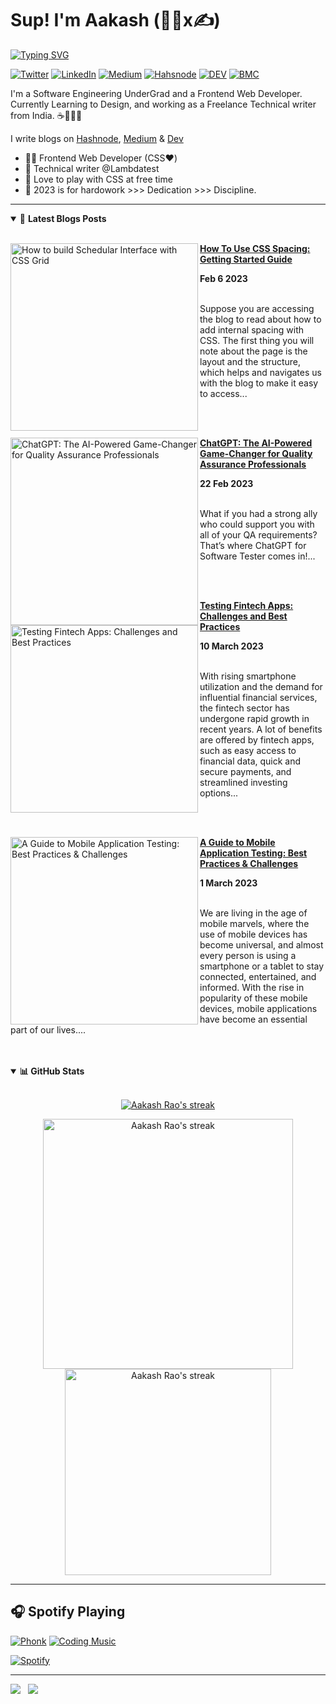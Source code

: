# Sup! I'm Aakash (🧑‍💻x✍️)

<!-- [![@aakashraodev's Holopin board](https://holopin.me/aakashraodev)](https://holopin.io/@aakashraodev) -->

[![Typing SVG](https://readme-typing-svg.herokuapp.com?font=Fira+Code&size=30&duration=3000&pause=1000&color=CD3877&center=true&width=600&height=100&lines=A+Frontend+Web+Developer;and+a+Techincal+Writer)](https://git.io/typing-svg)

[![Twitter](https://img.shields.io/badge/Twitter-%231DA1F2.svg?&style=flat-square&logo=twitter&logoColor=white)](https://twitter.com/aakash_codes) [![LinkedIn](https://img.shields.io/badge/LinkedIn-%230077B5.svg?&style=flat-square&logo=linkedin&logoColor=white)](https://linkedin.com/in/aakash-codes) [![Medium](https://img.shields.io/badge/Medium-%23000000.svg?&style=flat-square&logo=medium&logoColor=white)](https://www.medium.com/@aakash_codes) [![Hahsnode](https://img.shields.io/badge/Hashnode-%230077B5.svg?&style=flat-square&logo=hashnode&logoColor=white)](https://hashnode.com/@Aakash-codes) [![DEV](https://img.shields.io/badge/DEV-%23000000.svg?&style=flat-square&logo=dev.to&logoColor=white)](https://dev.to/aakash_codes) [![BMC](https://img.shields.io/badge/BuyMeaCoffee-%23FFDD00.svg?&style=flat-square&logo=buy-me-a-coffee&logoColor=black)](https://www.buymeacoffee.com/Aakash_codes)

I'm a Software Engineering UnderGrad and a Frontend Web Developer. Currently Learning to Design, and working as a Freelance Technical writer from India. ☕🎨🧑‍💻

I write blogs on [Hashnode](https://hashnode.com/@Aakash-codes), [Medium](https://medium.com/@Aakash_codes) & [Dev](https://dev.to/aakash_codes)

<!-- Going to come back to this after I built my blog page for crafting my learning journey -->

- 🧑‍💻 Frontend Web Developer (CSS❤️)
- 💼 Technical writer @Lambdatest
- 🤝 Love to play with CSS at free time
- 🎯 2023 is for hardowork >>> Dedication >>> Discipline.

<!-- ## 🔧 Some of my best projects

- First project landing soon...
- Second project landing soon...
- Third project landing soon... -->

---

<details open>
    <summary>&#128240 <b>Latest Blogs Posts</b></summary><br/>

<!-- BLOG-POST-LIST:START -->
<p align="left">
  <a href="https://www.lambdatest.com/blog/css-spacing-tutorial/" title="How To Use CSS Spacing: Getting Started Guide"><img src="https://www.lambdatest.com/blog/wp-content/uploads/2023/02/How2520To2520Use2520CSS2520Spacing.png" alt="How to build Schedular Interface with CSS Grid" width="300px" align="left" /></a>

<a href="https://www.lambdatest.com/blog/css-grid-scheduler/" title="How To Use CSS Spacing: Getting Started Guide"><strong>How To Use CSS Spacing: Getting Started Guide</strong></a>

  <div><strong>Feb 6 2023</strong></div>

<br/>Suppose you are accessing the blog to read about how to add internal spacing with CSS. The first thing you will note about the page is the layout and the structure, which helps and navigates us with the blog to make it easy to access...

</p> <br/> <br/>

<p align="left">
  <a href="https://testvox.com/chatgpt-the-ai-powered-game-changer-for-quality-assurance-professionals/" title="ChatGPT: The AI-Powered Game-Changer for Quality Assurance Professionals"><img src="https://testvox.com/wp-content/uploads/2023/02/ChatGPT-QA-companion1-1-1.jpg" alt="ChatGPT: The AI-Powered Game-Changer for Quality Assurance Professionals" width="300px" align="left" /></a>

<a href="https://testvox.com/javascript-based-automation-testing-frameworks/" title="ChatGPT: The AI-Powered Game-Changer for Quality Assurance Professionals"><strong>ChatGPT: The AI-Powered Game-Changer for Quality Assurance Professionals</strong></a>

  <div><strong>22 Feb 2023</strong></div>

<br/>What if you had a strong ally who could support you with all of your QA requirements? That’s where ChatGPT for Software Tester comes in!...

</p> <br/> <br/>

<p align="left">
  <a href="https://testvox.com/testing-fintech-apps-challenges-and-best-practices/" title="Automation testing with Python"><img src="https://testvox.com/wp-content/uploads/2023/01/Test-Automation-with-python-1.webp" alt="Testing Fintech Apps: Challenges and Best Practices
" width="300px" align="left" /></a>

<a href="https://testvox.com/test-automation-with-python/" title="Testing Fintech Apps: Challenges and Best Practices
"><strong>Testing Fintech Apps: Challenges and Best Practices
</strong></a>

  <div><strong>10 March 2023</strong></div>

<br/>With rising smartphone utilization and the demand for influential financial services, the fintech sector has undergone rapid growth in recent years. A lot of benefits are offered by fintech apps, such as easy access to financial data, quick and secure payments, and streamlined investing options...

</p> <br/> <br/>

<p align="left">
  <a href="https://testvox.com/a-guide-to-mobile-application-testing-best-practices-challenges/" title="A Guide to Mobile Application Testing: Best Practices & Challenges
"><img src="https://testvox.com/wp-content/uploads/2023/03/A-Guide-to-Mobile-Application-Testing1.jpg" alt="A Guide to Mobile Application Testing: Best Practices & Challenges
" width="300px" align="left" /></a>

<a href="https://testvox.com/agile-testing-the-role-of-qa-in-the-agile-world/" title="Agile Testing: The role of QA in the Agile world"><strong>A Guide to Mobile Application Testing: Best Practices & Challenges
</strong></a>

  <div><strong>1 March 2023</strong></div>

<br/>We are living in the age of mobile marvels, where the use of mobile devices has become universal, and almost every person is using a smartphone or a tablet to stay connected, entertained, and informed. With the rise in popularity of these mobile devices, mobile applications have become an essential part of our lives....

</p> <br/> <br/>

<!-- BLOG-POST-LIST:END -->
</details>

<details open>
    <summary><b>📊 GitHub Stats</b></summary><br/>

<!--START_SECTION:activity-->
<p align="center">
   <a href="https://github.com/AakashRao-dev">
        <img alt="Aakash Rao's streak" src="https://streak-stats.demolab.com?user=AakashRao-dev&theme=radical&border_radius=2.5"/>
   </a>
</p>

<p align="center">
<a href="https://github.com/AakashRao-dev">
        <img alt="Aakash Rao's streak" src="https://readme-stats.warengonzaga.com/api?username=Aakashrao-dev&show_icons=true&count_private=true&theme=radical" width="400px"/>
</a>

<a href="https://github.com/AakashRao-dev">
        <img alt="Aakash Rao's streak" src="https://readme-stats.warengonzaga.com/api/top-langs?username=Aakashrao-dev&layout=compact&theme=radical" width="330px"/>
</a>
</p>
<!--END_SECTION:activity-->
</details>

---

## 🎧 Spotify Playing

[![Phonk](https://img.shields.io/badge/Phonk%20Music-%231DB954.svg?&style=flat-square&logo=spotify&logoColor=white)](https://open.spotify.com/playlist/37i9dQZF1DWWY64wDtewQt) [![Coding Music](https://img.shields.io/badge/Coding%20Music-%231DB954.svg?&style=flat-square&logo=spotify&logoColor=white)](https://open.spotify.com/playlist/37i9dQZF1DX5trt9i14X7j)

[![Spotify](https://my-readme-spotify.vercel.app/api/spotify?background_color=0d1117&border_color=777777)](https://open.spotify.com/user/31wz5ygbe22rsao7uns2lz2gd3lm)

---

<a href="https://www.twitter.com/aakash_codes" target="_blank" rel="noreferrer"><img
src="https://img.shields.io/twitter/follow/aakash_codes?logo=twitter&style=for-the-badge&color=3382ed&labelColor=1c1917"
/></a>&nbsp;&nbsp;&nbsp;<a href="https://www.github.com/aakashrao-dev" target="_blank" rel="noreferrer"><img
src="https://img.shields.io/github/followers/aakashrao-dev?logo=github&style=for-the-badge&color=3382ed&labelColor=1c1917" /></a>
